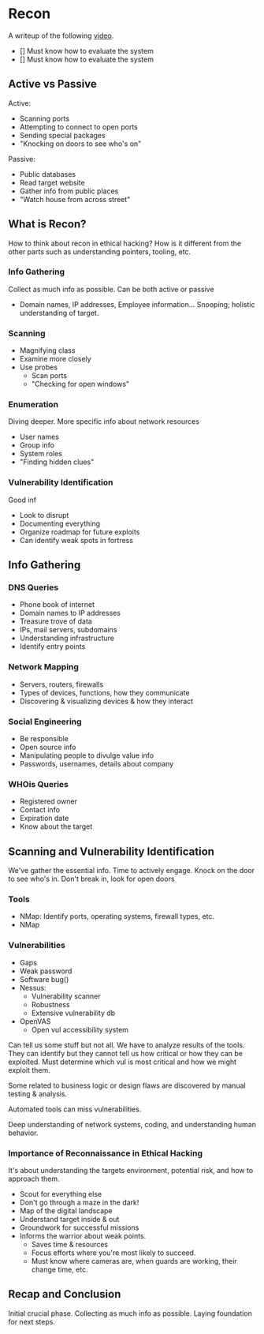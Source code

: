 # Recon
A writeup of the following [video](https://www.youtube.com/watch?v=4VeNLlz4kOA&ab_channel=TacRavenCyberAcademy).

- [] Must know how to evaluate the system
- [] Must know how to evaluate the system

## Active vs Passive

Active:
- Scanning ports
- Attempting to connect to open ports
- Sending special packages
- "Knocking on doors to see who's on"

Passive:
- Public databases
- Read target website
- Gather info from public places
- "Watch house from across street"


## What is Recon?
How to think about recon in ethical hacking? How is it different from the other parts such as understanding pointers, tooling, etc.

### Info Gathering
Collect as much info as possible. Can be both active or passive
- Domain names, IP addresses, Employee information... Snooping; holistic understanding of target. 

### Scanning
- Magnifying class 
- Examine more closely
- Use probes 
  - Scan ports
  - "Checking for open windows"

### Enumeration
Diving deeper. More specific info about network resources

- User names
- Group info
- System roles
- "Finding hidden clues"


### Vulnerability Identification
Good inf

- Look to disrupt
- Documenting everything
- Organize roadmap for future exploits
- Can identify weak spots in fortress


## Info Gathering

### DNS Queries

- Phone book of internet
- Domain names to IP addresses
- Treasure trove of data
- IPs, mail servers, subdomains
- Understanding infrastructure
- Identify entry points


### Network Mapping

- Servers, routers, firewalls
- Types of devices, functions, how they communicate
- Discovering & visualizing devices & how they interact


### Social Engineering

- Be responsible
- Open source info
- Manipulating people to divulge value info
- Passwords, usernames, details about company


### WHOis Queries

- Registered owner
- Contact info
- Expiration date
- Know about the target

## Scanning and Vulnerability Identification
We've gather the essential info. Time to actively engage. Knock on the door to see who's in. Don't break in, look for open doors

### Tools

- NMap: Identify ports, operating systems, firewall types, etc.
- NMap

### Vulnerabilities
- Gaps
- Weak password
- Software bug()
- Nessus: 
  - Vulnerability scanner
  - Robustness
  - Extensive vulnerability db
- OpenVAS
  - Open vul accessibility system

Can tell us some stuff but not all. We have to analyze results of the tools. They can identify but they cannot tell us how critical or how they can be exploited. Must determine which vul is most critical and how we might exploit them.

Some related to business logic or design flaws are discovered by manual testing & analysis.

Automated tools can miss vulnerabilities. 

Deep understanding of network systems, coding, and understanding human behavior.

### Importance of Reconnaissance in Ethical Hacking
It's about understanding the targets environment, potential risk, and how to approach them.

- Scout for everything else
- Don't go through a maze in the dark!
- Map of the digital landscape
- Understand target inside & out
- Groundwork for successful missions
- Informs the warrior about weak points.
  - Saves time & resources
  - Focus efforts where you're most likely to succeed.
  - Must know where cameras are, when guards are working, their change time, etc.

## Recap and Conclusion
Initial crucial phase. Collecting as much info as possible. Laying foundation for next steps.